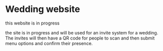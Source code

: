 # Wedding website
this website is in progress

the site is in progress and will be used for an invite system for a wedding.
The invites will then have a QR code for people to scan and then submit menu options and confirm their presence.
